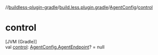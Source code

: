 //[buildless-plugin-gradle](../../../index.md)/[build.less.plugin.gradle](../index.md)/[AgentConfig](index.md)/[control](control.md)

# control

[JVM (Gradle)]\
val [control](control.md): [AgentConfig.AgentEndpoint](-agent-endpoint/index.md)? = null

